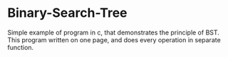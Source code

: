 # Binary-Search-Tree
Simple example of program in c, that demonstrates the principle of BST.
This program written on one page, and does every operation in separate function.
